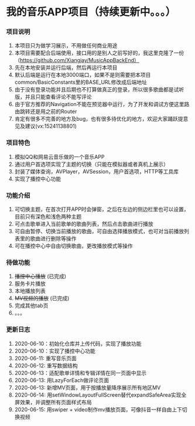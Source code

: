 # 我的音乐APP项目（持续更新中。。。）

### 项目说明
1. 本项目只为做学习展示，不用做任何商业用途
2. 本项目需要配合后端使用，接口用的是别人之前写好的，我这里克隆了一份（https://github.com/Xiangjay/MusicAppBackEnd）
3. 先在本地安装并运行后端，然后再运行本项目
4. 默认后端是运行在本地3000端口，如果不是则需要把本项目common/BasicConstants里的BASE_URL修改成后端地址
5. 由于没有登录功能并且后期也不打算做真正的登录，所以很多歌曲都是试听版，并且只能查看评论不能写评论
6. 由于官方推荐的Navigation不能在预览器中运行，为了开发和调试方便这里路由跳转还是用之前的Router
7. 肯定有很多不完善的地方及bug，也有很多待优化的地方，欢迎大家踊跃提意见及建议(vx:15241138801)

### 项目特色
1. 模拟QQ和网易云音乐做的一个音乐APP
2. 通过用户首选项实现了主题的切换（只能在模拟器或者真机上展示）
3. 封装了媒体查询，AVPlayer，AVSession，用户首选项，HTTP等工具库
4. 实现了播控中心功能

### 功能介绍
1. 可切换主题，在首次打开APP时会弹窗，之后在左边的侧边栏里也可以设置，目前只有深色和浅色两种主题
2. 可点击歌单进入当前歌单的歌曲列表，然后点击歌曲进行播放
3. 可自由暂停、切换当前播放的歌曲，可自由选择播放模式，也可对当前播放列表里的歌曲进行删除等操作
4. 可在播控中心中自由切换歌曲，更改播放模式等操作

### 待做功能
1. ~~播控中心播放~~ (已完成)
2. 服务卡片播放
3. 本地播放列表
4. ~~MV视频的播放~~ (已完成)
5. 完成其他tab页
6. 。。。

### 更新日志
1. 2020-06-10：初始化仓库并上传代码，实现了播放功能
2. 2020-06-10：实现了播控中心功能
3. 2020-06-11: 重写音乐页面
4. 2020-06-12: 重写数据结构
5. 2020-06-13：适配歌单详情和专辑详情在同一页面中显示
6. 2020-06-13: 用LazyForEach做评论页面
7. 2020-06-13: 新增MV页面，用于按播放量降序展示所有地区MV
8. 2020-06-14: 用setWindowLayoutFullScreen替代expandSafeArea实现全屏效果，并调整所有页面样式布局
9. 2020-06-15: 用swiper + video制作mv播放页面，可像抖音一样自由上下切换视频
